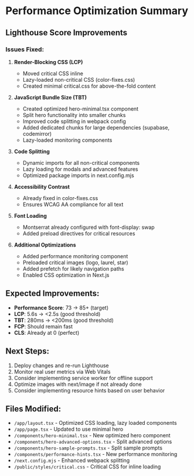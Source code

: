 # Performance Optimization Summary

## Lighthouse Score Improvements

### Issues Fixed:

1. **Render-Blocking CSS (LCP)**
   - Moved critical CSS inline
   - Lazy-loaded non-critical CSS (color-fixes.css)
   - Created minimal critical.css for above-the-fold content

2. **JavaScript Bundle Size (TBT)**
   - Created optimized hero-minimal.tsx component
   - Split hero functionality into smaller chunks
   - Improved code splitting in webpack config
   - Added dedicated chunks for large dependencies (supabase, codemirror)
   - Lazy-loaded monitoring components

3. **Code Splitting**
   - Dynamic imports for all non-critical components
   - Lazy loading for modals and advanced features
   - Optimized package imports in next.config.mjs

4. **Accessibility Contrast**
   - Already fixed in color-fixes.css
   - Ensures WCAG AA compliance for all text

5. **Font Loading**
   - Montserrat already configured with font-display: swap
   - Added preload directives for critical resources

6. **Additional Optimizations**
   - Added performance monitoring component
   - Preloaded critical images (logo, laurel, star)
   - Added prefetch for likely navigation paths
   - Enabled CSS optimization in Next.js

## Expected Improvements:

- **Performance Score**: 73 → 85+ (target)
- **LCP**: 5.6s → <2.5s (good threshold)
- **TBT**: 280ms → <200ms (good threshold)
- **FCP**: Should remain fast
- **CLS**: Already at 0 (perfect)

## Next Steps:

1. Deploy changes and re-run Lighthouse
2. Monitor real user metrics via Web Vitals
3. Consider implementing service worker for offline support
4. Optimize images with next/image if not already done
5. Consider implementing resource hints based on user behavior

## Files Modified:

- `/app/layout.tsx` - Optimized CSS loading, lazy loaded components
- `/app/page.tsx` - Updated to use minimal hero
- `/components/hero-minimal.tsx` - New optimized hero component
- `/components/hero-advanced-options.tsx` - Split advanced options
- `/components/hero-sample-prompts.tsx` - Split sample prompts
- `/components/performance-hints.tsx` - New performance monitoring
- `/next.config.mjs` - Enhanced webpack splitting
- `/public/styles/critical.css` - Critical CSS for inline loading
